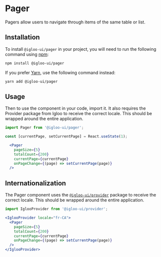 # Pager

Pagers allow users to navigate through items of the same table or list.

<Example is="custom" />
<ReferenceLinks is="custom" />

## Installation

To install `@igloo-ui/pager` in your project, you will need to run the following command using [npm](https://www.npmjs.com/):

```bash
npm install @igloo-ui/pager
```

If you prefer [Yarn](https://classic.yarnpkg.com/en/), use the following command instead:

```bash
yarn add @igloo-ui/pager
```

## Usage

Then to use the component in your code, import it.
It also requires the Provider package from Igloo to receive the correct locale.
This should be wrapped around the entire application.

```jsx
import Pager from '@igloo-ui/pager';

const [currentPage, setCurrentPage] = React.useState(1);

  <Pager
    pageSize={5}
    totalCount={200}
    currentPage={currentPage}
    onPageChange={(page) => setCurrentPage(page)}
  />
```


## Internationalization

The Pager component uses the [`@igloo-ui/provider`](https://igloo.officevibe.design/component/Provider) package to receive the correct locale. This should be wrapped around the entire application.

```jsx
import IglooProvider from '@igloo-ui/provider';

<IglooProvider locale="fr-CA">
  <Pager
    pageSize={5}
    totalCount={200}
    currentPage={currentPage}
    onPageChange={(page) => setCurrentPage(page)}
  />
</IglooProvider>
```
